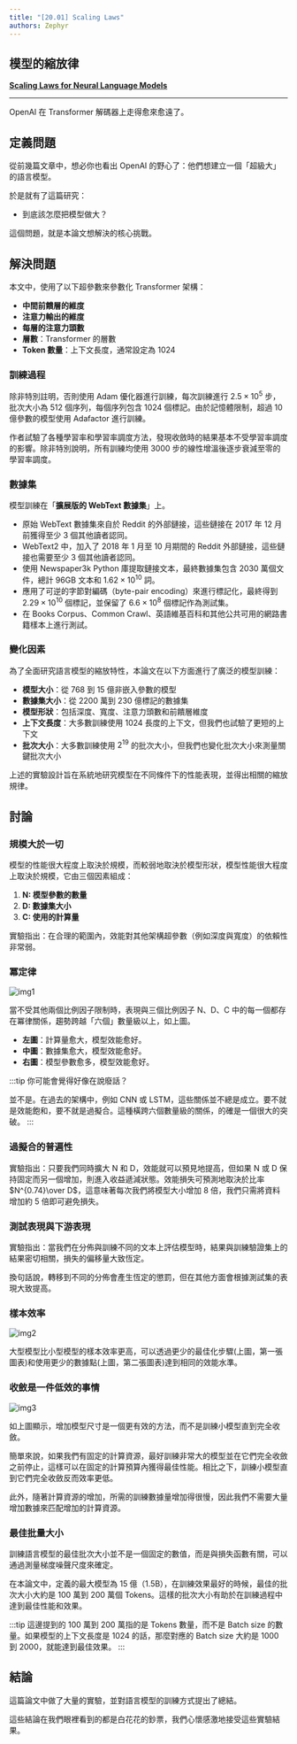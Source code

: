 ```yaml
---
title: "[20.01] Scaling Laws"
authors: Zephyr
---
```


## 模型的縮放律

[**Scaling Laws for Neural Language Models**](https://arxiv.org/abs/2001.08361)

---

OpenAI 在 Transformer 解碼器上走得愈來愈遠了。

## 定義問題

從前幾篇文章中，想必你也看出 OpenAI 的野心了：他們想建立一個「超級大」的語言模型。

於是就有了這篇研究：

- 到底該怎麼把模型做大？

這個問題，就是本論文想解決的核心挑戰。

## 解決問題

本文中，使用了以下超參數來參數化 Transformer 架構：

- **中間前饋層的維度**
- **注意力輸出的維度**
- **每層的注意力頭數**
- **層數**：Transformer 的層數
- **Token 數量**：上下文長度，通常設定為 1024

### 訓練過程

除非特別註明，否則使用 Adam 優化器進行訓練，每次訓練進行 $2.5\times10^{5}$ 步，批次大小為 512 個序列，每個序列包含 1024 個標記。由於記憶體限制，超過 10 億參數的模型使用 Adafactor 進行訓練。

作者試驗了各種學習率和學習率調度方法，發現收斂時的結果基本不受學習率調度的影響。除非特別說明，所有訓練均使用 3000 步的線性增溫後逐步衰減至零的學習率調度。

### 數據集

模型訓練在「**擴展版的 WebText 數據集**」上。

- 原始 WebText 數據集來自於 Reddit 的外部鏈接，這些鏈接在 2017 年 12 月前獲得至少 3 個其他讀者認同。
- WebText2 中，加入了 2018 年 1 月至 10 月期間的 Reddit 外部鏈接，這些鏈接也需要至少 3 個其他讀者認同。
- 使用 Newspaper3k Python 庫提取鏈接文本，最終數據集包含 2030 萬個文件，總計 96GB 文本和 $1.62\times10^{10}$ 詞。
- 應用了可逆的字節對編碼（byte-pair encoding）來進行標記化，最終得到 $2.29\times10^{10}$ 個標記，並保留了 $6.6\times10^{8}$ 個標記作為測試集。
- 在 Books Corpus、Common Crawl、英語維基百科和其他公共可用的網路書籍樣本上進行測試。

### 變化因素

為了全面研究語言模型的縮放特性，本論文在以下方面進行了廣泛的模型訓練：

- **模型大小**：從 768 到 15 億非嵌入參數的模型
- **數據集大小**：從 2200 萬到 230 億標記的數據集
- **模型形狀**：包括深度、寬度、注意力頭數和前饋層維度
- **上下文長度**：大多數訓練使用 1024 長度的上下文，但我們也試驗了更短的上下文
- **批次大小**：大多數訓練使用 $2^{19}$ 的批次大小，但我們也變化批次大小來測量關鍵批次大小

上述的實驗設計旨在系統地研究模型在不同條件下的性能表現，並得出相關的縮放規律。

## 討論

### 規模大於一切

模型的性能很大程度上取決於規模，而較弱地取決於模型形狀，模型性能很大程度上取決於規模，它由三個因素組成：

1. **N: 模型參數的數量**
2. **D: 數據集大小**
3. **C: 使用的計算量**

實驗指出：在合理的範圍內，效能對其他架構超參數（例如深度與寬度）的依賴性非常弱。

### 冪定律

![img1](./img/img1.jpg)

當不受其他兩個比例因子限制時，表現與三個比例因子 N、D、C 中的每一個都存在冪律關係，趨勢跨越「六個」數量級以上，如上圖。

- **左圖**：計算量愈大，模型效能愈好。
- **中圖**：數據集愈大，模型效能愈好。
- **右圖**：模型參數愈多，模型效能愈好。

:::tip
你可能會覺得好像在說廢話？

並不是。在過去的架構中，例如 CNN 或 LSTM，這些關係並不總是成立。要不就是效能飽和，要不就是過擬合。這種橫跨六個數量級的關係，的確是一個很大的突破。
:::

### 過擬合的普遍性

實驗指出：只要我們同時擴大 N 和 D，效能就可以預見地提高，但如果 N 或 D 保持固定而另一個增加，則進入收益遞減狀態。效能損失可預測地取決於比率 $N^{0.74}\over D$，這意味著每次我們將模型大小增加 8 倍，我們只需將資料增加約 5 倍即可避免損失。

### 測試表現與下游表現

實驗指出：當我們在分佈與訓練不同的文本上評估模型時，結果與訓練驗證集上的結果密切相關，損失的偏移量大致恆定。

換句話說，轉移到不同的分佈會產生恆定的懲罰，但在其他方面會根據測試集的表現大致提高。

### 樣本效率

![img2](./img/img2.jpg)

大型模型比小型模型的樣本效率更高，可以透過更少的最佳化步驟(上圖，第一張圖表)和使用更少的數據點(上圖，第二張圖表)達到相同的效能水準。

### 收斂是一件低效的事情

![img3](./img/img3.jpg)

如上圖顯示，增加模型尺寸是一個更有效的方法，而不是訓練小模型直到完全收斂。

簡單來說，如果我們有固定的計算資源，最好訓練非常大的模型並在它們完全收斂之前停止，這樣可以在固定的計算預算內獲得最佳性能。相比之下，訓練小模型直到它們完全收斂反而效率更低。

此外，隨著計算資源的增加，所需的訓練數據量增加得很慢，因此我們不需要大量增加數據來匹配增加的計算資源。

### 最佳批量大小

訓練語言模型的最佳批次大小並不是一個固定的數值，而是與損失函數有關，可以通過測量梯度噪聲尺度來確定。

在本論文中，定義的最大模型為 15 億（1.5B），在訓練效果最好的時候，最佳的批次大小大約是 100 萬到 200 萬個 Tokens。這樣的批次大小有助於在訓練過程中達到最佳性能和效果。

:::tip
這邊提到的 100 萬到 200 萬指的是 Tokens 數量，而不是 Batch size 的數量。如果模型的上下文長度是 1024 的話，那麼對應的 Batch size 大約是 1000 到 2000，就能達到最佳效果。
:::

## 結論

這篇論文中做了大量的實驗，並對語言模型的訓練方式提出了總結。

這些結論在我們眼裡看到的都是白花花的鈔票，我們心懷感激地接受這些實驗結果。
